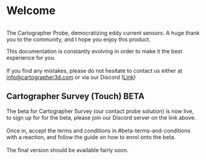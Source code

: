 # Welcome

<figure><img src=".gitbook/assets/Carto3Dwhite.avif" alt=""><figcaption></figcaption></figure>

The Cartographer Probe, democratizing eddy current sensors. A huge thank you to the community, and I hope you enjoy this product.

This documentation is constantly evolving in order to make it the best experience for you.\
\
If you find any mistakes, please do not hesitate to contact us either at [info@cartographer3d.com](mailto:info@cartographer3d.com) or via our Discord ([Link](https://discord.gg/6DRRr66wYB))

## Cartographer Survey (Touch) BETA

The beta for Cartographer Survey (our contact probe solution) is now live, to sign up for for the beta, please join our Discord server on the link above. \
\
Once in, accept the terms and conditions in #beta-terms-and-conditions with a reaction, and follow the guide on how to enrol onto the beta. \
\
The final version should be available fairly soon.&#x20;
